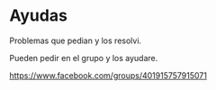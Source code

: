 # Ayudas
Problemas que pedian
y los resolvi.

Pueden pedir en el grupo y los ayudare.

https://www.facebook.com/groups/401915757915071

